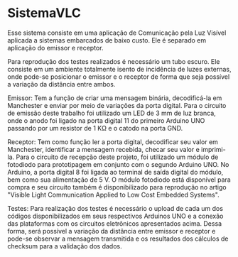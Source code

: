 # SistemaVLC
Esse sistema consiste em uma aplicação de Comunicação pela Luz Visível aplicada a sistemas embarcados de baixo custo. Ele é separado em aplicação do emissor e receptor. 

Para reprodução dos testes realizados é necessário um tubo escuro. Ele consiste em um ambiente totalmente isento de incidência de luzes externas, onde pode-se posicionar o emissor e o receptor de forma que seja possível a variação da distância entre ambos. 

Emissor: Tem a função de criar uma mensagem binária, decodificá-la em Manchester e enviar por meio de variações da porta digital. Para o circuito de emissão deste trabalho foi utilizado um LED de 3 mm de luz branca, onde o anodo foi ligado na porta digital 11 do primeiro Arduino UNO passando por um resistor de 1 KΩ e o catodo na porta GND.

Receptor: Tem como função ler a porta digital, decodificar seu valor em Manchester, identificar a mensagem recebida, checar seu valor e imprimi-la. Para o circuito de recepção deste projeto, foi utilizado um módulo de fotodiodo para prototipagem em conjunto com o segundo Arduino UNO. No Arduino, a porta digital 8 foi ligada ao terminal de saída digital do módulo, bem como sua alimentação de 5 V.
O módulo fotodiodo está disponível para compra e seu circuito também é disponibilizado para reprodução no artigo "Visible Light Communication Applied to Low Cost Embedded Systems". 

Testes: Para realização dos testes é necessário o upload de cada um dos códigos disponibilizados em seus respectivos Arduinos UNO e a conexão das plataformas com os circuitos eletrônicos apresentados acima. Dessa forma, será possível a variação da distância entre emissor e receptor e pode-se observar a mensagem transmitida e os resultados dos cálculos de checksum para a validação dos dados. 
